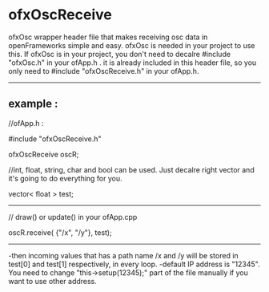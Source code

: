 # ofxOscReceive

ofxOsc wrapper header file that makes receiving osc data in openFrameworks simple and easy.
ofxOsc is needed in your project to use this. If ofxOsc is in your project, you don't need to decalre #include "ofxOsc.h" in your ofApp.h . it is already included in this header file, so you only need to #include "ofxOscReceive.h" in your ofApp.h.

------------------------------------------

example :
------------------------------------------
//ofApp.h :

#include "ofxOscReceive.h"

ofxOscReceive oscR;

//int, float, string, char and bool can be used. Just decalre right vector and it's going to do everything for you.

vector< float > test;

------------------------------------------

// draw() or update() in your ofApp.cpp

oscR.receive( {"/x", "/y"}, test);

------------------------------------------

-then incoming values that has a path name /x and /y will be stored in test[0] and test[1] respectively, in every loop.
-default IP address is "12345". You need to change "this->setup(12345);" part of the file manually if you want to use other address. 
